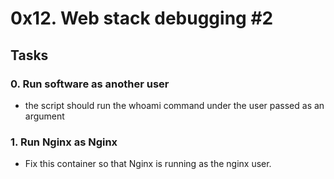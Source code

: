 # 0x12. Web stack debugging #2

## Tasks

### 0. Run software as another user
* the script should run the whoami command under the user passed as an argument

### 1. Run Nginx as Nginx
* Fix this container so that Nginx is running as the nginx user.
